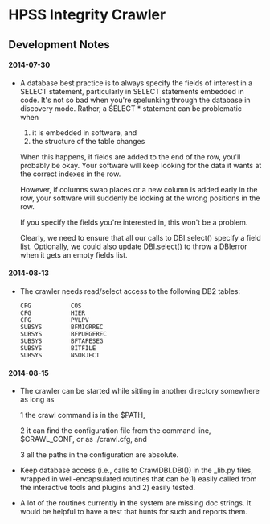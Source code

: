 <head><title>HPSSIC Development Notes</title></head>

# HPSS Integrity Crawler
## Development Notes

#### 2014-07-30

* A database best practice is to always specify the fields of interest in a
  SELECT statement, particularly in SELECT statements embedded in code. It's
  not so bad when you're spelunking through the database in discovery mode.
  Rather, a SELECT * statement can be problematic when

   1. it is embedded in software, and
   2. the structure of the table changes

  When this happens, if fields are added to the end of the row, you'll
  probably be okay. Your software will keep looking for the data it wants at
  the correct indexes in the row.

  However, if columns swap places or a new column is added early in the row,
  your software will suddenly be looking at the wrong positions in the row.

  If you specify the fields you're interested in, this won't be a problem.

  Clearly, we need to ensure that all our calls to DBI.select() specify a
  field list. Optionally, we could also update DBI.select() to throw a
  DBIerror when it gets an empty fields list.
  

#### 2014-08-13

* The crawler needs read/select access to the following DB2 tables:

      CFG           COS
      CFG           HIER
      CFG           PVLPV
      SUBSYS        BFMIGRREC
      SUBSYS        BFPURGEREC
      SUBSYS        BFTAPESEG
      SUBSYS        BITFILE
      SUBSYS        NSOBJECT


#### 2014-08-15

* The crawler can be started while sitting in another directory somewhere as
  long as

   1 the crawl command is in the $PATH,

   2 it can find the configuration file from the command line, $CRAWL_CONF, or
     as ./crawl.cfg, and

   3 all the paths in the configuration are absolute.

* Keep database access (i.e., calls to CrawlDBI.DBI()) in the _lib.py files,
  wrapped in well-encapsulated routines that can be 1) easily called from the
  interactive tools and plugins and 2) easily tested.

* A lot of the routines currently in the system are missing doc strings. It
  would be helpful to have a test that hunts for such and reports them.
